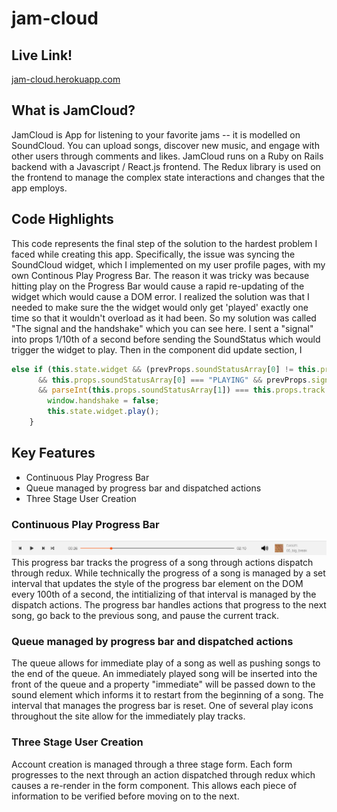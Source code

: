 # jam-cloud

## Live Link!
[jam-cloud.herokuapp.com](https://jam-cloud.herokuapp.com)

## What is JamCloud?
JamCloud is App for listening to your favorite jams -- it is modelled on SoundCloud. You can upload songs, discover new music, and engage with other users through comments and likes. JamCloud runs on a Ruby on Rails backend with a Javascript / React.js frontend. The Redux library is used on the frontend to manage the complex state interactions and changes that the app employs. 

## Code Highlights
This code represents the final step of the solution to the hardest problem I faced while creating this app. Specifically, the issue was syncing the SoundCloud widget, which I implemented on my user profile pages, with my own Continous Play Progress Bar. The reason it was tricky was because hitting play on the Progress Bar would cause a rapid re-updating of the widget which would cause a DOM error. I realized the solution was that I needed to make sure the the widget would only get 'played' exactly one time so that it wouldn't overload as it had been. So my solution was called "The signal and the handshake" which you can see here. I sent a "signal" into props 1/10th of a second before sending the SoundStatus which would trigger the widget to play. Then in the component did update section, I 

```javascript
else if (this.state.widget && (prevProps.soundStatusArray[0] != this.props.soundStatusArray[0])
      && this.props.soundStatusArray[0] === "PLAYING" && prevProps.signal && window.handshake
      && parseInt(this.props.soundStatusArray[1]) === this.props.track.id ){
        window.handshake = false;
        this.state.widget.play();
    }
```

## Key Features
* Continuous Play Progress Bar
* Queue managed by progress bar and dispatched actions
* Three Stage User Creation

### Continuous Play Progress Bar
![progress bar](https://github.com/jonahlipsky/jam-cloud/blob/master/app/assets/images/progress_bar.png "Progress Bar")
This progress bar tracks the progress of a song through actions dispatch through redux. While technically the progress of a song is managed by a set interval that updates the style of the progress bar element on the DOM every 100th of a second, the intitializing of that interval is managed by the dispatch actions. The progress bar handles actions that progress to the next song, go back to the previous song, and pause the current track. 

### Queue managed by progress bar and dispatched actions
The queue allows for immediate play of a song as well as pushing songs to the end of the queue. An immediately played song will be inserted into the front of the queue and a property "immediate" will be passed down to the sound element which informs it to restart from the beginning of a song. The interval that manages the progress bar is reset. One of several play icons throughout the site allow for the immediately play tracks.

### Three Stage User Creation
Account creation is managed through a three stage form. Each form progresses to the next through an action dispatched through redux which causes a re-render in the form component. This allows each piece of information to be verified before moving on to the next.
